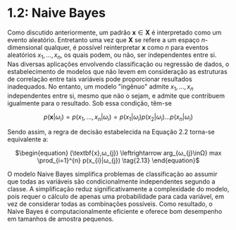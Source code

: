 <style>
    legend {
        font-size: 16px;
    }
    main {
        text-align: justify;
    }
</style>

# 1.2: Naive Bayes

Como discutido anteriormente, um padrão $\textbf{x} \in \textbf{X}$ é interpretado como um evento aleatório. Entretanto uma vez que $\textbf{X}$ se refere a um espaço $\textit{n}$-dimensional qualquer, é possível reinterpretar $\textbf{x}$ como $\textit{n}$ para eventos aleatórios $x_{1},..., x_{n}$, os quais podem, ou não, ser independentes entre si.
Nas diversas aplicações envolvendo classificação ou regressão de dados, o estabelecimento de modelos que não levem em consideração as estruturas de correlação entre tais variáveis pode proporcionar resultados inadequados. No entanto, um modelo "ingênuo" admite $x_{1},..., x_{n}$ independentes entre si, mesmo que não o sejam, e admite que contribuem igualmente para o resultado. Sob essa condição, têm-se 

<div align="center">

$\begin{equation}
    p(\textbf{x}|ω_{i}) = p(x_{1},..., x_{n}|ω_{i}) = p(x_{1}|ω_{i})p(x_{2}|ω_{i})...p(x_{n}|ω_{i}) \tag{2.12}
\end{equation}$ </div>

Sendo assim, a regra de decisão estabelecida na Equação 2.2 torna-se equivalente a:

<div align="center">

$\begin{equation}
    (\textbf{x},ω_{j}) \leftrightarrow arg_{ω_{j}\inΩ} max \prod_{i=1}^{n} p(x_{i}|ω_{j}) \tag{2.13}
\end{equation}$ </div>

O modelo Naive Bayes simplifica problemas de classificação ao assumir que todas as variáveis são condicionalmente independentes segundo a classe. A simplificação reduz significativamente a complexidade do modelo, pois requer o cálculo de apenas uma probabilidade para cada variável, em vez de considerar todas as combinações possíveis. Como resultado, o Naive Bayes é computacionalmente eficiente e oferece bom desempenho em tamanhos de amostra pequenos.